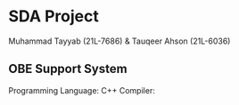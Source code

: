 # SDA Project
Muhammad Tayyab (21L-7686) &
Tauqeer Ahson (21L-6036)

## OBE Support System
Programming Language: C++
Compiler: 
